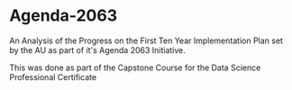 # Agenda-2063

An Analysis of the Progress on the First Ten Year Implementation Plan set by the AU as part of it's Agenda 2063 Initiative.

This was done as part of the Capstone Course for the Data Science Professional Certificate
